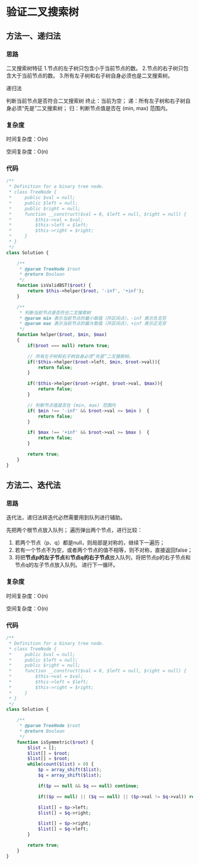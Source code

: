 # 验证二叉搜索树

## 方法一、递归法

### 思路

二叉搜索树特征
1.节点的左子树只包含小于当前节点的数。
2.节点的右子树只包含大于当前节点的数。
3.所有左子树和右子树自身必须也是二叉搜索树。

递归法

判断当前节点是否符合二叉搜索树
终止：当前为空；
递：所有左子树和右子树自身必须“先是”二叉搜索树；
归：判断节点值是否在 (min, max) 范围内。


### 复杂度

时间复杂度：O(n)

空间复杂度：O(n)

### 代码

```php
/**
 * Definition for a binary tree node.
 * class TreeNode {
 *     public $val = null;
 *     public $left = null;
 *     public $right = null;
 *     function __construct($val = 0, $left = null, $right = null) {
 *         $this->val = $val;
 *         $this->left = $left;
 *         $this->right = $right;
 *     }
 * }
 */
class Solution {

    /**
     * @param TreeNode $root
     * @return Boolean
     */
    function isValidBST($root) {
        return $this->helper($root, '-inf', '+inf');
    }

    /**
     * 判断当前节点是否符合二叉搜索树
     * @param min 表示当前节点的最小取值（开区间点），-inf 表示负无穷
     * @param max 表示当前节点的最大取值（开区间点），+inf 表示正无穷
     */
    function helper($root, $min, $max)
    {
        if($root === null) return true;

        // 所有左子树和右子树自身必须“先是”二叉搜索树。
        if(!$this->helper($root->left, $min, $root->val)){
            return false;
        }

        if(!$this->helper($root->right, $root->val, $max)){
            return false;
        }

        // 判断节点值是否在 (min, max) 范围内
        if( $min !== '-inf' && $root->val <= $min )  {
            return false;
        }

        if( $max !== '+inf' && $root->val >= $max )  {
            return false;
        }

        return true;
    }
}
```

## 方法二、迭代法

### 思路

迭代法，递归法转迭代必然需要用到队列进行辅助。

先把两个根节点放入队列；
遍历弹出两个节点，进行比较：
1. 若两个节点（p、q）都是null，则局部是对称的，继续下一遍历；
2. 若有一个节点不为空，或者两个节点的值不相等，则不对称，直接返回false；
3. 将把**节点p的左子节点**和**节点q的右子节点**放入队列，将把节点p的右子节点和节点q的左子节点放入队列。
进行下一循环。

### 复杂度

时间复杂度：O(n)

空间复杂度：O(n)

### 代码

```php
/**
 * Definition for a binary tree node.
 * class TreeNode {
 *     public $val = null;
 *     public $left = null;
 *     public $right = null;
 *     function __construct($val = 0, $left = null, $right = null) {
 *         $this->val = $val;
 *         $this->left = $left;
 *         $this->right = $right;
 *     }
 * }
 */
class Solution {

    /**
     * @param TreeNode $root
     * @return Boolean
     */
    function isSymmetric($root) {
        $list = [];
        $list[] = $root;
        $list[] = $root;
        while(count($list) > 0) {
            $p = array_shift($list);
            $q = array_shift($list);

            if($p == null && $q == null) continue;

            if(($p == null) || ($q == null) || ($p->val != $q->val)) return false;

            $list[] = $p->left;
            $list[] = $q->right;

            $list[] = $p->right;
            $list[] = $q->left;
        }

        return true;
    }
}
```